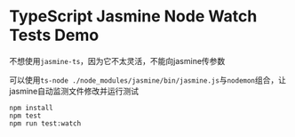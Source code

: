 TypeScript Jasmine Node Watch Tests Demo
========================================

不想使用`jasmine-ts`，因为它不太灵活，不能向jasmine传参数

可以使用`ts-node ./node_modules/jasmine/bin/jasmine.js`与`nodemon`组合，让jasmine自动监测文件修改并运行测试

```
npm install
npm test
npm run test:watch
```
